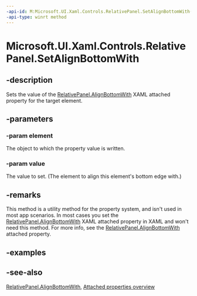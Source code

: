 ```yaml
---
-api-id: M:Microsoft.UI.Xaml.Controls.RelativePanel.SetAlignBottomWith(Microsoft.UI.Xaml.UIElement,System.Object)
-api-type: winrt method
---
```


<!-- Method syntax
public void SetAlignBottomWith(Windows.UI.Xaml.UIElement element, System.Object value)
-->

# Microsoft.UI.Xaml.Controls.RelativePanel.SetAlignBottomWith

## -description
Sets the value of the [RelativePanel.AlignBottomWith](relativepanel_alignbottomwith.md) XAML attached property for the target element.

## -parameters
### -param element
The object to which the property value is written.

### -param value
The value to set. (The element to align this element's bottom edge with.)

## -remarks
This method is a utility method for the property system, and isn't used in most app scenarios. In most cases you set the [RelativePanel.AlignBottomWith](relativepanel_alignbottomwith.md) XAML attached property in XAML and won't need this method. For more info, see the [RelativePanel.AlignBottomWith](relativepanel_alignbottomwith.md) attached property.

## -examples

## -see-also

[RelativePanel.AlignBottomWith](relativepanel_alignbottomwith.md), [Attached properties overview](/windows/uwp/xaml-platform/attached-properties-overview)
